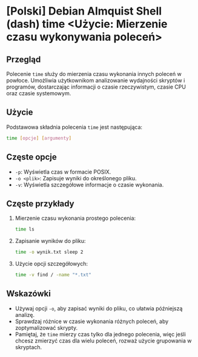 # [Polski] Debian Almquist Shell (dash) time <Użycie: Mierzenie czasu wykonywania poleceń>

## Przegląd
Polecenie `time` służy do mierzenia czasu wykonania innych poleceń w powłoce. Umożliwia użytkownikom analizowanie wydajności skryptów i programów, dostarczając informacji o czasie rzeczywistym, czasie CPU oraz czasie systemowym.

## Użycie
Podstawowa składnia polecenia `time` jest następująca:

```sh
time [opcje] [argumenty]
```

## Częste opcje
- `-p`: Wyświetla czas w formacie POSIX.
- `-o <plik>`: Zapisuje wyniki do określonego pliku.
- `-v`: Wyświetla szczegółowe informacje o czasie wykonania.

## Częste przykłady
1. Mierzenie czasu wykonania prostego polecenia:
   ```sh
   time ls
   ```

2. Zapisanie wyników do pliku:
   ```sh
   time -o wynik.txt sleep 2
   ```

3. Użycie opcji szczegółowych:
   ```sh
   time -v find / -name "*.txt"
   ```

## Wskazówki
- Używaj opcji `-o`, aby zapisać wyniki do pliku, co ułatwia późniejszą analizę.
- Sprawdzaj różnice w czasie wykonania różnych poleceń, aby zoptymalizować skrypty.
- Pamiętaj, że `time` mierzy czas tylko dla jednego polecenia, więc jeśli chcesz zmierzyć czas dla wielu poleceń, rozważ użycie grupowania w skryptach.